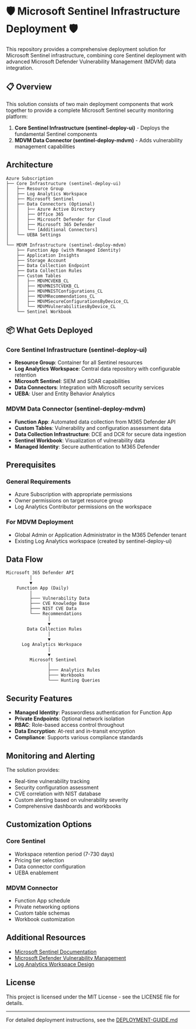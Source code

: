 # 🛡️ Microsoft Sentinel Infrastructure Deployment 🛡️

This repository provides a comprehensive deployment solution for Microsoft Sentinel infrastructure, combining core Sentinel deployment with advanced Microsoft Defender Vulnerability Management (MDVM) data integration.

## 📋 Overview

This solution consists of two main deployment components that work together to provide a complete Microsoft Sentinel security monitoring platform:

1. **Core Sentinel Infrastructure (sentinel-deploy-ui)** - Deploys the fundamental Sentinel components
2. **MDVM Data Connector (sentinel-deploy-mdvm)** - Adds vulnerability management capabilities

## Architecture

```
Azure Subscription
├── Core Infrastructure (sentinel-deploy-ui)
│   ├── Resource Group
│   ├── Log Analytics Workspace
│   ├── Microsoft Sentinel
│   ├── Data Connectors (Optional)
│   │   ├── Azure Active Directory
│   │   ├── Office 365
│   │   ├── Microsoft Defender for Cloud
│   │   ├── Microsoft 365 Defender
│   │   └── [Additional Connectors]
│   └── UEBA Settings
│
└── MDVM Infrastructure (sentinel-deploy-mdvm)
    ├── Function App (with Managed Identity)
    ├── Application Insights
    ├── Storage Account
    ├── Data Collection Endpoint
    ├── Data Collection Rules
    ├── Custom Tables
    │   ├── MDVMCVEKB_CL
    │   ├── MDVMNISTCVEKB_CL
    │   ├── MDVMNISTConfigurations_CL
    │   ├── MDVMRecommendations_CL
    │   ├── MDVMSecureConfigurationsByDevice_CL
    │   └── MDVMVulnerabilitiesByDevice_CL
    └── Sentinel Workbook
```

## 📦 What Gets Deployed

### Core Sentinel Infrastructure (sentinel-deploy-ui)
- **Resource Group**: Container for all Sentinel resources
- **Log Analytics Workspace**: Central data repository with configurable retention
- **Microsoft Sentinel**: SIEM and SOAR capabilities
- **Data Connectors**: Integration with Microsoft security services
- **UEBA**: User and Entity Behavior Analytics

### MDVM Data Connector (sentinel-deploy-mdvm)
- **Function App**: Automated data collection from M365 Defender API
- **Custom Tables**: Vulnerability and configuration assessment data
- **Data Collection Infrastructure**: DCE and DCR for secure data ingestion
- **Sentinel Workbook**: Visualization of vulnerability data
- **Managed Identity**: Secure authentication to M365 Defender

## Prerequisites

### General Requirements
- Azure Subscription with appropriate permissions
- Owner permissions on target resource group
- Log Analytics Contributor permissions on the workspace

### For MDVM Deployment
- Global Admin or Application Administrator in the M365 Defender tenant
- Existing Log Analytics workspace (created by sentinel-deploy-ui)

## Data Flow

```
Microsoft 365 Defender API
         │
         ▼
    Function App (Daily)
         │
         ├─── Vulnerability Data
         ├─── CVE Knowledge Base
         ├─── NIST CVE Data
         └─── Recommendations
                │
                ▼
        Data Collection Rules
                │
                ▼
      Log Analytics Workspace
                │
                ▼
         Microsoft Sentinel
                │
                ├─── Analytics Rules
                ├─── Workbooks
                └─── Hunting Queries
```

## Security Features

- **Managed Identity**: Passwordless authentication for Function App
- **Private Endpoints**: Optional network isolation
- **RBAC**: Role-based access control throughout
- **Data Encryption**: At-rest and in-transit encryption
- **Compliance**: Supports various compliance standards

## Monitoring and Alerting

The solution provides:
- Real-time vulnerability tracking
- Security configuration assessment
- CVE correlation with NIST database
- Custom alerting based on vulnerability severity
- Comprehensive dashboards and workbooks

## Customization Options

### Core Sentinel
- Workspace retention period (7-730 days)
- Pricing tier selection
- Data connector configuration
- UEBA enablement

### MDVM Connector
- Function App schedule
- Private networking options
- Custom table schemas
- Workbook customization

## Additional Resources

- [Microsoft Sentinel Documentation](https://docs.microsoft.com/azure/sentinel/)
- [Microsoft Defender Vulnerability Management](https://docs.microsoft.com/microsoft-365/security/defender-vulnerability-management/)
- [Log Analytics Workspace Design](https://docs.microsoft.com/azure/azure-monitor/logs/workspace-design)

## License

This project is licensed under the MIT License - see the LICENSE file for details.

---

For detailed deployment instructions, see the [DEPLOYMENT-GUIDE.md](DEPLOYMENT-GUIDE.md)

